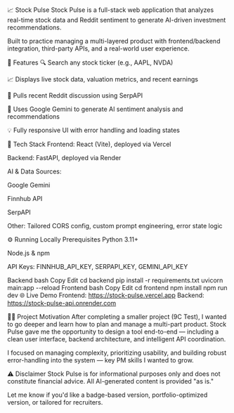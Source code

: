 📈 Stock Pulse
Stock Pulse is a full-stack web application that analyzes real-time stock data and Reddit sentiment to generate AI-driven investment recommendations.

Built to practice managing a multi-layered product with frontend/backend integration, third-party APIs, and a real-world user experience.

🚀 Features
🔍 Search any stock ticker (e.g., AAPL, NVDA)

📈 Displays live stock data, valuation metrics, and recent earnings

💬 Pulls recent Reddit discussion using SerpAPI

🤖 Uses Google Gemini to generate AI sentiment analysis and recommendations

💡 Fully responsive UI with error handling and loading states

🧠 Tech Stack
Frontend: React (Vite), deployed via Vercel

Backend: FastAPI, deployed via Render

AI & Data Sources:

Google Gemini

Finnhub API

SerpAPI

Other: Tailored CORS config, custom prompt engineering, error state logic

⚙️ Running Locally
Prerequisites
Python 3.11+

Node.js & npm

API Keys: FINNHUB_API_KEY, SERPAPI_KEY, GEMINI_API_KEY

Backend
bash
Copy
Edit
cd backend
pip install -r requirements.txt
uvicorn main:app --reload
Frontend
bash
Copy
Edit
cd frontend
npm install
npm run dev
🌐 Live Demo
Frontend: https://stock-pulse.vercel.app
Backend: https://stock-pulse-api.onrender.com

🧑‍💼 Project Motivation
After completing a smaller project (9C Test), I wanted to go deeper and learn how to plan and manage a multi-part product. Stock Pulse gave me the opportunity to design a tool end-to-end — including a clean user interface, backend architecture, and intelligent API coordination.

I focused on managing complexity, prioritizing usability, and building robust error-handling into the system — key PM skills I wanted to grow.

⚠️ Disclaimer
Stock Pulse is for informational purposes only and does not constitute financial advice. All AI-generated content is provided "as is."

Let me know if you'd like a badge-based version, portfolio-optimized version, or tailored for recruiters.
